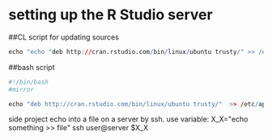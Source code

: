 # setting up the R Studio server


##CL script for updating sources
```R
echo "echo "deb http://cran.rstudio.com/bin/linux/ubuntu trusty/" >> /etc/apt/sources.list" | sudo bash
```


##bash script
```R
#!/bin/bash
#mirror

echo "deb http://cran.rstudio.com/bin/linux/ubuntu trusty/"  >> /etc/apt/sources.list
```


side project echo into a file on a server by ssh.
use variable:
X_X="echo something >> file"
ssh user@server $X_X
